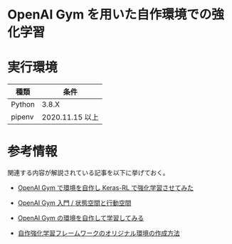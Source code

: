 # OpenAI Gym を用いた自作環境での強化学習

# 実行環境

| 種類   | 条件            |
| ------ | --------------- |
| Python | 3.8.X           |
| pipenv | 2020.11.15 以上 |

# 参考情報

関連する内容が解説されている記事を以下に挙げておく。

- [OpenAI Gym で環境を自作し Keras-RL で強化学習させてみた](https://qiita.com/uneyamauneko/items/bcae4f7b64d7188738d7)

- [OpenAI Gym 入門 / 状態空間と行動空間](https://note.com/npaka/n/n784a13c44fa7)

- [OpenAI Gym の環境を自作して学習してみる](https://kagglenote.com/ml-tips/my-environment-with-gym/)

- [自作強化学習フレームワークのオリジナル環境の作成方法](https://qiita.com/pocokhc/items/b0a634711758d499fb51)
